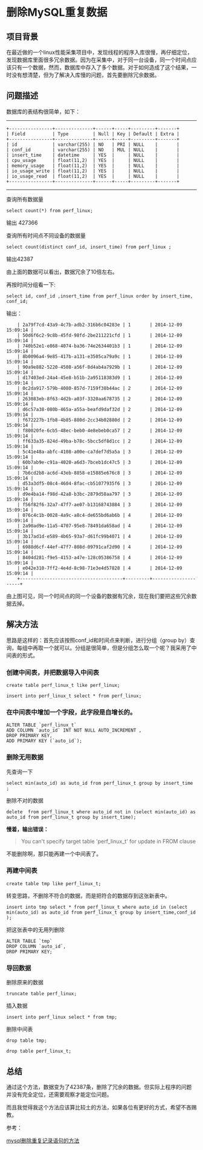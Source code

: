 # 删除MySQL重复数据

## 项目背景
在最近做的一个linux性能采集项目中，发现线程的程序入库很慢，再仔细定位，发现数据库里面很多冗余数据。因为在采集中，对于同一台设备，同一个时间点应该只有一个数据，然而，数据库中存入了多个数据。对于如何造成了这个结果，一时没有想清楚，但为了解决入库慢的问题，首先要删除冗余数据。

## 问题描述
数据库的表结构很简单，如下：

**********
	+----------------+--------------+------+-----+---------+-------+
	| Field          | Type         | Null | Key | Default | Extra |
	+----------------+--------------+------+-----+---------+-------+
	| id             | varchar(255) | NO   | PRI | NULL    |       |
	| conf_id        | varchar(255) | NO   | MUL | NULL    |       |
	| insert_time    | datetime     | YES  |     | NULL    |       |
	| cpu_usage      | float(11,2)  | YES  |     | NULL    |       |
	| memory_usage   | float(11,2)  | YES  |     | NULL    |       |
	| io_usage_write | float(11,2)  | YES  |     | NULL    |       |
	| io_usage_read  | float(11,2)  | YES  |     | NULL    |       |
	+----------------+--------------+------+-----+---------+-------+
*************

查询所有数据量

```
select count(*) from perf_linux;
```

输出 427366

查询所有时间点不同设备的数据量

```
select count(distinct conf_id, insert_time) from perf_linux ;
```

输出42387

由上面的数据可以看出，数据冗余了10倍左右。

再按时间分组看一下:

```
select id, conf_id ,insert_time from perf_linux order by insert_time, conf_id;
```

输出：
```
	| 2a79f7cd-43a9-4c7b-adb2-316b6c04283e | 1       | 2014-12-09 15:09:14 |
	| 50d6f6c2-9c8b-45fd-98fd-2be211221cfd | 1       | 2014-12-09 15:09:14 |
	| 740b52e1-e868-4074-ba36-74e2634401b3 | 1       | 2014-12-09 15:09:14 |
	| 8b0096a4-9e85-417b-a131-e3505ca79a9c | 1       | 2014-12-09 15:09:14 |
	| 90a9e882-5220-4508-a56f-8d4ab4a7929b | 1       | 2014-12-09 15:09:14 |
	| d17403ed-24a4-45e8-b51b-2a95118383d9 | 1       | 2014-12-09 15:09:14 |
	| 0c2da917-579b-4080-857d-7159f38b44ac | 2       | 2014-12-09 15:09:14 |
	| 263083eb-8f63-4d2b-a03f-3320aa678735 | 2       | 2014-12-09 15:09:14 |
	| d6c57a38-080b-465a-a55a-beafd9daf32d | 2       | 2014-12-09 15:09:14 |
	| f672227b-1fb8-4b85-880d-2cc34b02880d | 2       | 2014-12-09 15:09:14 |
	| f80020fe-6cb5-48ec-beb0-4e8ebeb0ca57 | 2       | 2014-12-09 15:09:14 |
	| ff633a35-824d-49ba-b78c-5bcc5df8d1cc | 2       | 2014-12-09 15:09:14 |
	| 5c41e48a-abfc-4108-a00e-ca7def7d5a5a | 3       | 2014-12-09 15:09:14 |
	| 60b7ab9e-c91a-4020-a6d3-7bceb1dc47c5 | 3       | 2014-12-09 15:09:14 |
	| 7b6cd2b8-ac6d-43eb-8858-e15885e676c8 | 3       | 2014-12-09 15:09:14 |
	| d53a3df5-08c4-4604-8fac-cb51077935f6 | 3       | 2014-12-09 15:09:14 |
	| d9e4ba14-f98d-42a8-b3bc-2879d58aa797 | 3       | 2014-12-09 15:09:14 |
	| f56f82f6-32a7-47f7-ae07-b13168743884 | 3       | 2014-12-09 15:09:14 |
	| 076c4c1b-0028-4a9c-a8c4-de655bd6ab6b | 4       | 2014-12-09 15:09:14 |
	| 2a90ad9e-11a5-4707-95e8-78491da658ad | 4       | 2014-12-09 15:09:14 |
	| 3b17ad1d-e589-4b65-93a7-d61fc99b4071 | 4       | 2014-12-09 15:09:14 |
	| 6988d6cf-44ef-47f7-808d-09791caf2d90 | 4       | 2014-12-09 15:09:14 |
	| 8404d281-f9e5-4153-a47e-128c05386758 | 4       | 2014-12-09 15:09:14 |
	| e042e310-7ff2-4e4d-8c98-71e3e4d57828 | 4       | 2014-12-09 15:09:14 |
	+--------------------------------------+---------+---------------------+
```

由上图可见，同一个时间点的同一个设备的数据有冗余，现在我们要把这些冗余数据去掉。

## 解决方法

思路是这样的：首先应该按照conf_id和时间点来判断，进行分组（group by）查询，每组中再取一个就可以。分组是很简单，但是分组怎么取一个呢？我采用了中间表的形式。

### 创建中间表，并把数据导入中间表

```
create table perf_linux_t like perf_linux;
```

```
insert into perf_linux_t select * from perf_linux;
```
### 在中间表中增加一个字段，此字段是自增长的。
```
ALTER TABLE `perf_linux_t`
ADD COLUMN `auto_id` INT NOT NULL AUTO_INCREMENT ,
DROP PRIMARY KEY,
ADD PRIMARY KEY (`auto_id`);
```
### 删除无用数据

先查询一下

```
select min(auto_id) as auto_id from perf_linux_t group by insert_time ;
```

删除不对的数据

```
delete  from perf_linux_t where auto_id not in (select min(auto_id) as auto_id from perf_linux_t group by insert_time);
```

**慢着，输出错误：**
>You can't specify target table 'perf_linux_t' for update in FROM clause

不能删除啊，那只能再建一个中间表了。

### 再建中间表
```
create table tmp like perf_linux_t;
```

转变思路，不删除不符合的数据，而是把符合的数据存到这张新表中。

```
insert into tmp select * from perf_linux_t where auto_id in (select min(auto_id) as auto_id from perf_linux_t group by insert_time,conf_id );
```

把这张表中的无用列删除

```
ALTER TABLE `tmp`
DROP COLUMN `auto_id`,
DROP PRIMARY KEY;
```

### 导回数据

删除原来的数据

```
truncate table perf_linux;
```

插入数据

```
insert into perf_linux select * from tmp;
```

删除中间表

```
drop table tmp;
```

```
drop table perf_linux_t;
```


## 总结

通过这个方法，数据变为了42387条，删除了冗余的数据。但实际上程序的问题并没有完全定位，还需要观察才能定位问题。

而且我觉得我这个方法应该算比较土的方法，如果各位有更好的方式，希望不吝赐教。



参考：

[mysql删除重复记录语句的方法](http://www.jb51.net/article/23964.htm)

